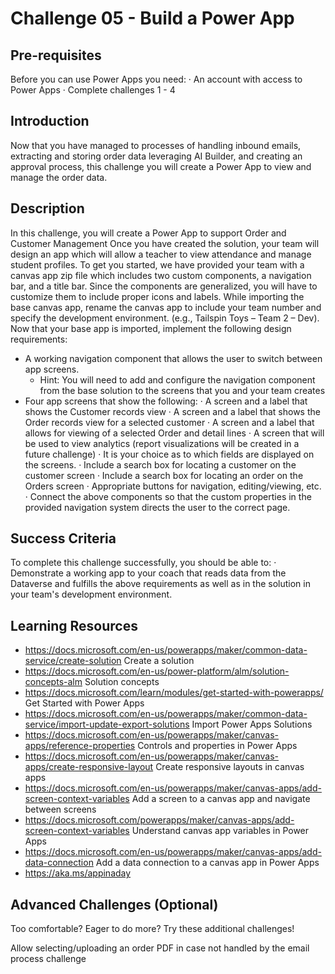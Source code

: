 # Challenge 05 - Build a Power App


## Pre-requisites

Before you can use Power Apps you need:
	· An account with access to Power Apps
	· Complete challenges 1 - 4

## Introduction

Now that you have managed to processes of handling inbound emails, extracting and storing order data leveraging AI Builder, and creating an approval process, this challenge you will create a Power App to view and manage the order data.

## Description

In this challenge, you will create a Power App to support Order and Customer Management
Once you have created the solution, your team will design an app which will allow a teacher to view attendance and manage student profiles. To get you started, we have provided your team with a canvas app zip file which includes two custom components, a navigation bar, and a title bar. Since the components are generalized, you will have to customize them to include proper icons and labels.
While importing the base canvas app, rename the canvas app to include your team number and specify the development environment. (e.g., Tailspin Toys – Team 2 – Dev).
Now that your base app is imported, implement the following design requirements:
- A working navigation component that allows the user to switch between app screens.  
    - Hint: You will need to add and configure the navigation component from the base solution to the screens that you and your team creates
- Four app screens that show the following:
	· A screen and a label that shows the Customer records view
	· A screen and a label that shows the Order records view for a selected customer
	· A screen and a label that allows for viewing of a selected Order and detail lines
	· A screen that will be used to view analytics (report visualizations will be created in a future challenge)
	· It is your choice as to which fields are displayed on the screens.
	· Include a search box for locating a customer on the customer screen
	· Include a search box for locating an order on the Orders screen
	· Appropriate buttons for navigation, editing/viewing, etc.
	· Connect the above components so that the custom properties in the provided navigation system directs the user to the correct page.


## Success Criteria

To complete this challenge successfully, you should be able to:
	· Demonstrate a working app to your coach that reads data from the Dataverse and fulfills the above requirements as well as in the solution in your team's development environment.

## Learning Resources

- https://docs.microsoft.com/en-us/powerapps/maker/common-data-service/create-solution Create a solution  
- https://docs.microsoft.com/en-us/power-platform/alm/solution-concepts-alm Solution concepts  
- https://docs.microsoft.com/learn/modules/get-started-with-powerapps/ Get Started with Power Apps  
- https://docs.microsoft.com/en-us/powerapps/maker/common-data-service/import-update-export-solutions Import Power Apps Solutions  
- https://docs.microsoft.com/en-us/powerapps/maker/canvas-apps/reference-properties Controls and properties in Power Apps  
- https://docs.microsoft.com/en-us/powerapps/maker/canvas-apps/create-responsive-layout Create responsive layouts in canvas apps  
- https://docs.microsoft.com/en-us/powerapps/maker/canvas-apps/add-screen-context-variables Add a screen to a canvas app and navigate between screens  
- https://docs.microsoft.com/powerapps/maker/canvas-apps/add-screen-context-variables Understand canvas app variables in Power Apps  
- https://docs.microsoft.com/en-us/powerapps/maker/canvas-apps/add-data-connection Add a data connection to a canvas app in Power Apps  
- https://aka.ms/appinaday


## Advanced Challenges (Optional)

Too comfortable?  Eager to do more?  Try these additional challenges!

Allow selecting/uploading an order PDF in case not handled by the email process challenge
